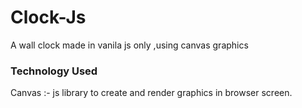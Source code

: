 # Clock-Js
A wall clock made in vanila js only ,using canvas graphics

### Technology Used
Canvas :- js library to  create and render graphics in browser screen.
